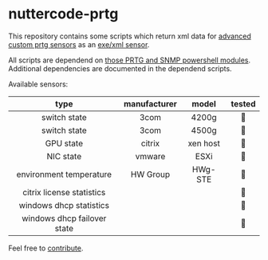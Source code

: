 # nuttercode-prtg

This repository contains some scripts which return xml data for [advanced custom prtg sensors](https://www.paessler.com/manuals/prtg/exe_script_advanced_sensor) as an [exe/xml sensor](https://www.paessler.com/manuals/prtg/custom_sensors#exe_script).

All scripts are dependend on [those PRTG and SNMP powershell modules](https://github.com/johanneslatzel/powershellmodules). Additional dependencies are documented in the dependend scripts.

Available sensors:

| type | manufacturer | model | tested |
| :-: | :-: | :-: | :-: |
| switch state | 3com | 4200g | 🔴 |
| switch state | 3com | 4500g | 🔴 |
| GPU state | citrix | xen host | 🔴 |
| NIC state | vmware | ESXi | 🔴 |
| environment temperature | HW Group | HWg-STE | 🔴 |
| citrix license statistics | | | 🔴 |
| windows dhcp statistics | | | 🔴 |
| windows dhcp failover state | | | 🔴 |

Feel free to [contribute](https://github.com/johanneslatzel/nuttercode-prtg/blob/master/CONTRIBUTING.md).

